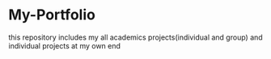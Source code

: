 # My-Portfolio
this repository includes my all academics projects(individual and group) and individual projects at my own end
